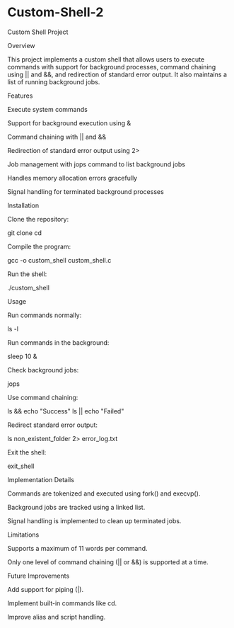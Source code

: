 # Custom-Shell-2
Custom Shell Project

Overview

This project implements a custom shell that allows users to execute commands with support for background processes, command chaining using || and &&, and redirection of standard error output. It also maintains a list of running background jobs.

Features

Execute system commands

Support for background execution using &

Command chaining with || and &&

Redirection of standard error output using 2>

Job management with jops command to list background jobs

Handles memory allocation errors gracefully

Signal handling for terminated background processes

Installation

Clone the repository:

git clone <repository-url>
cd <repository-folder>

Compile the program:

gcc -o custom_shell custom_shell.c

Run the shell:

./custom_shell

Usage

Run commands normally:

ls -l

Run commands in the background:

sleep 10 &

Check background jobs:

jops

Use command chaining:

ls && echo "Success"
ls || echo "Failed"

Redirect standard error output:

ls non_existent_folder 2> error_log.txt

Exit the shell:

exit_shell

Implementation Details

Commands are tokenized and executed using fork() and execvp().

Background jobs are tracked using a linked list.

Signal handling is implemented to clean up terminated jobs.

Limitations

Supports a maximum of 11 words per command.

Only one level of command chaining (|| or &&) is supported at a time.

Future Improvements

Add support for piping (|).

Implement built-in commands like cd.

Improve alias and script handling.
